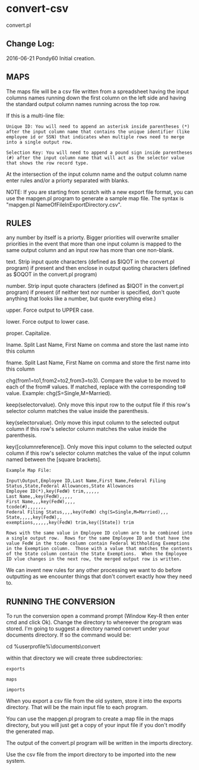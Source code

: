# convert-csv
convert.pl

Change Log:
-----------
2016-06-21 Pondy60 Initial creation.

MAPS
----

The maps file will be a csv file written from a spreadsheet having the input columns names running down the first column on the left side and having the standard output column names running across the top row.

If this is a multi-line file:

	Unique ID: You will need to append an asterisk inside parentheses (*) after the input column name that contains the unique identifier (like employee id or SSN) that indicates when multiple rows need to merge into a single output row.
	
	Selection Key: You will need to append a pound sign inside parentheses (#) after the input column name that will act as the selector value that shows the row record type.

At the intersection of the input column name and the output column name enter rules and/or a priorty separated with blanks.

NOTE: If you are starting from scratch with a new export file format, you can use the mapgen.pl program to generate a sample map file.  The syntax is "mapgen.pl NameOfFileInExportDirectory.csv".

RULES
-----

any number by itself is a priorty.  Bigger priorities will overwrite smaller priorities in the event that more than one input column is mapped to the same output column and an input row has more than one non-blank.

text.   Strip input quote characters (defined as $IQOT in the convert.pl program) if present and then enclose in output quoting characters (defined as $OQOT in the convert.pl program)

number. Strip input quote characters (defined as $IQOT in the convert.pl program) if present
	(if neither text nor number is specified, don't quote anything that looks like a number, but quote everything else.)

upper.  Force output to UPPER case.

lower.  Force output to lower case.

proper. Capitalize.

lname.  Split Last Name, First Name on comma and store the last name into this column

fname.  Split Last Name, First Name on comma and store the first name into this column

chg(from1=to1,from2=to2,from3=to3).  Compare the value to be moved to each of the from# values.  If matched, replace with the corresponding to# value.  Example: chg(S=Single,M=Married).

keep(selectorvalue).  Only move this input row to the output file if this row's selector column matches the value inside the parenthesis. 

key(selectorvalue).  Only move this input column to the selected output column if this row's selector column matches the value inside the parenthesis. 

key([columnreference]).  Only move this input column to the selected output column if this row's selector column matches the value of the input column named between the [square brackets].

	Example Map File:

	Input\Output,Employee ID,Last Name,First Name,Federal Filing Status,State,Federal Allowances,State Allowances
	Employee ID(*),key(FedW) trim,,,,,,
	Last Name,,key(FedW),,,,,
	First Name,,,key(FedW),,,,
	tcode(#),,,,,,,
	Federal Filing Status,,,,key(FedW) chg(S=Single,M=Married),,,
	State,,,,,key(FedW),,
	exemptions,,,,,,key(FedW) trim,key([State]) trim
	
	Rows with the same value in Employee ID column are to be combined into a single output row.  Rows for the same Employee ID and that have the value FedW in the tcode column contain Federal Withholding Exemptions in the Exemption column.  Those with a value that matches the contents of the State column contain the State Exemptions.  When the Employee ID vlue changes in the next row, the merged output row is written.

We can invent new rules for any other processing we want to do before outputting as we encounter things that don't convert exactly how they need to.

RUNNING THE CONVERSION
----------------------

To run the conversion open a command prompt (Window Key-R then enter cmd and click Ok).  Change the directory to whereever the program was stored.  I'm going to suggest a directory named convert under your documents directory.  If so the command would be:

cd %userprofile%\documents\convert

within that directory we will create three subdirectories:

	exports

	maps

	imports

When you export a csv file from the old system, store it into the exports directory.  That will be the main input file to each program.

You can use the mapgen.pl program to create a map file in the maps directory, but you will just get a copy of your input file if you don't modify the generated map.

The output of the convert.pl program will be written in the imports directory.

Use the csv file from the import directory to be imported into the new system.
